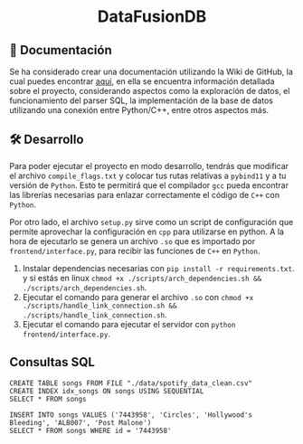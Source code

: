 <h1 align="center">DataFusionDB</h1>

## 📄 Documentación
Se ha considerado crear una documentación utilizando la Wiki de GitHub, la cual puedes encontrar [aquí](https://github.com/kaloslazo/DataFusionDB/wiki), en ella se encuentra información detallada sobre el proyecto, considerando aspectos como la exploración de datos, el funcionamiento del parser SQL, la implementación de la base de datos utilizando una conexión entre Python/C++, entre otros aspectos más.

## 🛠️ Desarrollo
Para poder ejecutar el proyecto en modo desarrollo, tendrás que modificar el archivo `compile_flags.txt` y colocar tus rutas relativas a `pybind11` y a tu versión de `Python`. Esto te permitirá que el compilador `gcc` pueda encontrar las librerías necesarias para enlazar correctamente el código de `C++` con `Python`.

Por otro lado, el archivo `setup.py` sirve como un script de configuración que permite aprovechar la configuración en `cpp` para utilizarse en python. A la hora de ejecutarlo se genera un archivo `.so` que es importado por `frontend/interface.py`, para recibir las funciones de `C++` en `Python`.

1. Instalar dependencias necesarias con `pip install -r requirements.txt`. y si estás en linux `chmod +x ./scripts/arch_dependencies.sh && ./scripts/arch_dependencies.sh`.
2. Ejecutar el comando para generar el archivo `.so` con `chmod +x ./scripts/handle_link_connection.sh && ./scripts/handle_link_connection.sh`.
3. Ejecutar el comando para ejecutar el servidor con `python frontend/interface.py`.

## Consultas SQL
```
CREATE TABLE songs FROM FILE "./data/spotify_data_clean.csv"
CREATE INDEX idx_songs ON songs USING SEQUENTIAL
SELECT * FROM songs

INSERT INTO songs VALUES ('7443958', 'Circles', 'Hollywood's Bleeding', 'ALB007', 'Post Malone')
SELECT * FROM songs WHERE id = '7443958'
```